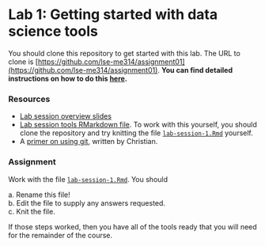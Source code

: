 # Lab 1: Getting started with data science tools

You should clone this repository to get started with this lab.  The URL to clone is [https://github.com/lse-me314/assignment01](https://github.com/lse-me314/assignment01).  **You can find detailed instructions on how to do this [here](https://lse-me314.github.io/instructions).**

### Resources

* [Lab session overview slides](lab-session/lab-session-1-slides.pdf)  
* [Lab session tools RMarkdown file](lab-session/lab-session-1.html).  To work with this yourself, you should clone the repository and try knitting the file [`lab-session-1.Rmd`](lab-session/lab-session-1.Rmd) yourself.
* A [primer on using git](lab-session/GIT), written by Christian.  

### Assignment

Work with the file [`lab-session-1.Rmd`](me314-assignment1-LASTNAME-FIRSTNAME.Rmd).  You should 

a. Rename this file!  
b. Edit the file to supply any answers requested.  
c. Knit the file.  

If those steps worked, then you have all of the tools ready that you will need for the remainder of the course.



